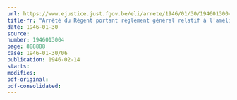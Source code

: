 ```yaml
---
url: https://www.ejustice.just.fgov.be/eli/arrete/1946/01/30/1946013004/justel
title-fr: "Arrêté du Régent portant règlement général relatif à l'amélioration de l'espèce chevaline"
date: 1946-01-30
source:
number: 1946013004
page: 888888
case: 1946-01-30/06
publication: 1946-02-14
starts:
modifies:
pdf-original:
pdf-consolidated:
---
```


